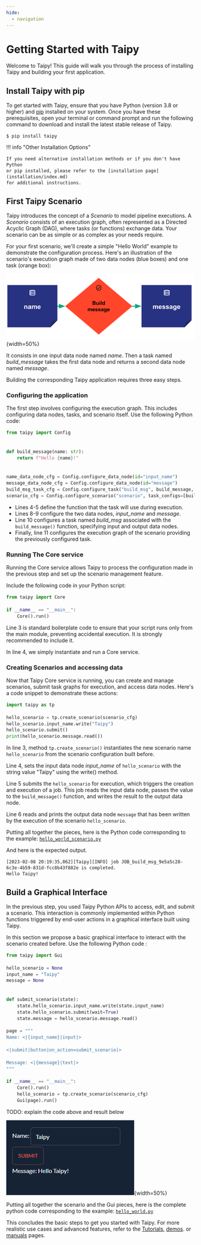 ```yaml
---
hide:
  - navigation
---
```


# Getting Started with Taipy

Welcome to Taipy! This guide will walk you through the process of installing Taipy 
and building your first application.

## Install Taipy with pip

To get started with Taipy, ensure that you have Python (version 3.8 or higher) and
[pip](https://pip.pypa.io) installed on your system. Once you have these prerequisites, 
open your terminal or command prompt and run the following command to download and
install the latest stable release of Taipy.

``` console
$ pip install taipy
```

!!! info "Other Installation Options"
    
    If you need alternative installation methods or if you don't have Python 
    or pip installed, please refer to the [installation page](installation/index.md)
    for additional instructions.


## First Taipy Scenario 
Taipy introduces the concept of a *Scenario* to model pipeline executions. 
A *Scenario* consists of an execution graph, often represented as a Directed 
Acyclic Graph (DAG), where tasks (or functions) exchange data. Your scenario 
can be as simple or as complex as your needs require.

For your first scenario, we'll create a simple "Hello World" example 
to demonstrate the configuration process. Here's an illustration of the 
scenario's execution graph made of two data nodes (blue boxes) and one task 
(orange box):

![hello world example](hello_world.svg){width=50%}

It consists in one input data node named *name*. Then a task named 
*build_message* takes the first data node and returns a second 
data node named *message*.

Building the corresponding Taipy application requires three easy steps.

### Configuring the application

The first step involves configuring the execution graph. This includes 
configuring data nodes, tasks, and scenario itself. 
Use the following Python code:

```python linenums="1"
from taipy import Config


def build_message(name: str):
    return f"Hello {name}!"


name_data_node_cfg = Config.configure_data_node(id="input_name")
message_data_node_cfg = Config.configure_data_node(id="message")
build_msg_task_cfg = Config.configure_task("build_msg", build_message, name_data_node_cfg, message_data_node_cfg)
scenario_cfg = Config.configure_scenario("scenario", task_configs=[build_msg_task_cfg])
```

- Lines 4-5 define the function that the task will use during execution.
- Lines 8-9 configure the two data nodes, *input_name* and *message*.
- Line 10 configures a task named *build_msg* associated with the `build_message()`
  function, specifying input and output data nodes.
- Finally, line 11 configures the execution graph of the scenario providing 
  the previously configured task.

### Running The Core service

Running the Core service allows Taipy to process the configuration made in the 
previous step and set up the scenario management feature.

Include the following code in your Python script:

``` python linenums="1"
from taipy import Core

if __name__ == "__main__":
    Core().run()
```
Line 3 is standard boilerplate code to ensure that your script runs only from the 
main module, preventing accidental execution. It is strongly recommended to include it.

In line 4, we simply instantiate and run a Core service.

### Creating Scenarios and accessing data

Now that Taipy Core service is running, you can create and manage scenarios, submit 
task graphs for execution, and access data nodes. Here's a code snippet to demonstrate 
these actions:


```python linenums="1"
import taipy as tp

hello_scenario = tp.create_scenario(scenario_cfg)
hello_scenario.input_name.write("Taipy")
hello_scenario.submit()
print(hello_scenario.message.read())
```

In line 3, method `tp.create_scenario()` instantiates the new scenario name 
`hello_scenario` from the scenario configuration built before.

Line 4, sets the input data node *input_name* of `hello_scenario` with the string 
value "Taipy" using the write() method.

Line 5 submits the `hello_scenario` for execution, which triggers the creation 
and execution of a job. This job reads the input data node, passes the value 
to the `build_message()` function, and writes the result to the output data node.

Line 6 reads and prints the output data node `message` that has been written by 
the execution of the scenario `hello_scenario`.

Putting all together the pieces, here is the Python code corresponding to the example:
<a href="./hello_world_scenario.py" download>`hello_world_scenario.py`</a>

And here is the expected output.

``` console
[2023-02-08 20:19:35,062][Taipy][INFO] job JOB_build_msg_9e5a5c28-6c3e-4b59-831d-fcc8b43f882e is completed.
Hello Taipy!
```

## Build a Graphical Interface

In the previous step, you used Taipy Python APIs to access, edit, and submit a scenario. 
This interaction is commonly implemented within Python functions triggered 
by end-user actions in a graphical interface built using Taipy. 

In this section we propose a basic graphical interface to interact with the scenario 
created before. Use the following Python code :

``` python
from taipy import Gui

hello_scenario = None
input_name = "Taipy"
message = None


def submit_scenario(state):
    state.hello_scenario.input_name.write(state.input_name)
    state.hello_scenario.submit(wait=True)
    state.message = hello_scenario.message.read()

page = """
Name: <|{input_name}|input|>

<|submit|button|on_action=submit_scenario|>

Message: <|{message}|text|>
"""

if __name__ == "__main__":
    Core().run()
    hello_scenario = tp.create_scenario(scenario_cfg)
    Gui(page).run()
```

TODO: explain the code above and result below

![result](result.png){width=50%}


Putting all together the scenario and the Gui pieces, here is the complete python code 
corresponding to the example:
<a href="./hello_world.py" download>`hello_world.py`</a>

This concludes the basic steps to get you started with Taipy. For more realistic 
use cases and advanced features, refer to the 
[Tutorials](../getting-started/getting-started/index.md), 
[demos](../demos/index.md). or [manuals](../manuals/index.md) pages.
